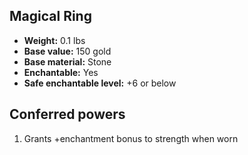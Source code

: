 ## Magical Ring

- **Weight:** 0.1 lbs
- **Base value:** 150 gold
- **Base material:** Stone
- **Enchantable:** Yes
- **Safe enchantable level:** +6 or below

## Conferred powers

1. Grants +enchantment bonus to strength when worn

